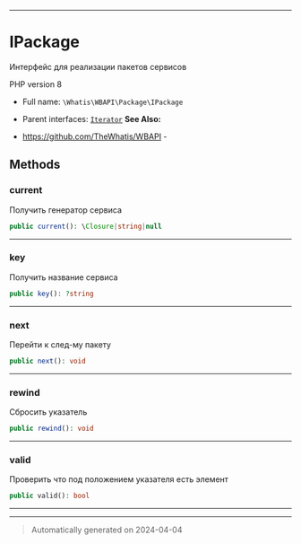 ***

# IPackage

Интерфейс для реализации
пакетов сервисов

PHP version 8

* Full name: `\Whatis\WBAPI\Package\IPackage`
* Parent interfaces: [`Iterator`](../../../Iterator.md)
**See Also:**

* https://github.com/TheWhatis/WBAPI - 



## Methods


### current

Получить генератор сервиса

```php
public current(): \Closure|string|null
```












***

### key

Получить название сервиса

```php
public key(): ?string
```












***

### next

Перейти к след-му пакету

```php
public next(): void
```












***

### rewind

Сбросить указатель

```php
public rewind(): void
```












***

### valid

Проверить что под положением
указателя есть элемент

```php
public valid(): bool
```












***


***
> Automatically generated on 2024-04-04

